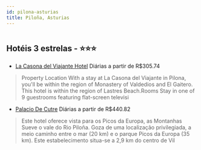 ```yaml
---
id: pilona-asturias
title: Piloña, Asturias
---
```


<center><img src="https://assets.cosmos-data.com/1/024cb25345adc80ab5ff7d7d223f9834-460523.jpg" alt="" /></center>


## Hotéis 3 estrelas - ⭐️⭐️⭐️

-    [La Casona del Viajante Hotel](https://www.hurb.com/hoteis/pilona/la-casona-del-viajante-hotel-JNP-JP819264?cmp=18055) Diárias a partir de R$305.74
   > Property Location With a stay at La Casona del Viajante in Pilona, you&apos;ll be within the region of Monastery of Valdedios and El Gaitero. This hotel is within the region of Lastres Beach.Rooms Stay in one of 9 guestrooms featuring flat-screen televisi
-    [Palacio De Cutre](https://www.hurb.com/hoteis/pilona/palacio-de-cutre-JNP-JP042907?cmp=18055) Diárias a partir de R$440.82
   > Este hotel oferece vista para os Picos da Europa, as Montanhas Sueve o vale do Rio Piloña. Goza de uma localização privilegiada, a meio caminho entre o mar (20 km) e o parque Picos da Europa (35 km). Este estabelecimento situa-se a 2,9 km do centro de Vil
